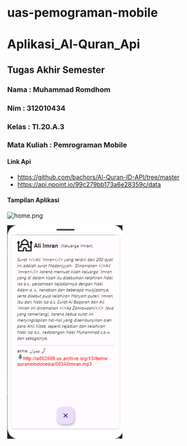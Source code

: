# uas-pemograman-mobile

# Aplikasi_Al-Quran_Api

## Tugas Akhir Semester

### Nama        : Muhammad Romdhom
### Nim         : 312010434
### Kelas       : TI.20.A.3
### Mata Kuliah : Pemrograman Mobile

#### Link Api
* https://github.com/bachors/Al-Quran-ID-API/tree/master
* https://api.npoint.io/99c279bb173a6e28359c/data


#### Tampilan Aplikasi

![home.png](Aplikasi_Al-Quran_Api/img/home.png)

![alimran.png](Aplikasi_Al-Quran_Api/img/alimran.png)